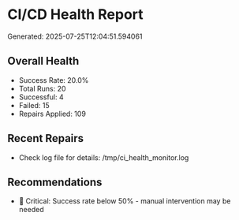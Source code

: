 # CI/CD Health Report

Generated: 2025-07-25T12:04:51.594061

## Overall Health
- Success Rate: 20.0%
- Total Runs: 20
- Successful: 4
- Failed: 15
- Repairs Applied: 109

## Recent Repairs
- Check log file for details: /tmp/ci_health_monitor.log

## Recommendations
- 🚨 Critical: Success rate below 50% - manual intervention may be needed
